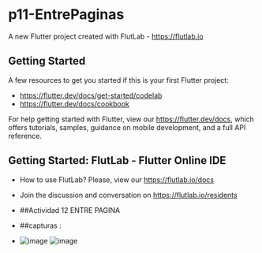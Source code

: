 # p11-EntrePaginas

A new Flutter project created with FlutLab - https://flutlab.io

## Getting Started

A few resources to get you started if this is your first Flutter project:

- https://flutter.dev/docs/get-started/codelab
- https://flutter.dev/docs/cookbook

For help getting started with Flutter, view our
https://flutter.dev/docs, which offers tutorials,
samples, guidance on mobile development, and a full API reference.

## Getting Started: FlutLab - Flutter Online IDE

- How to use FlutLab? Please, view our https://flutlab.io/docs
- Join the discussion and conversation on https://flutlab.io/residents

- ##Actividad 12 ENTRE PAGINA

- ##capturas :

- 
  ![image](https://github.com/SanchezB128/p12-EntrePaginas/assets/143743573/8c92dfe0-4f38-4401-a98e-97ea64f0efcd)
  ![image](https://github.com/SanchezB128/p12-EntrePaginas/assets/143743573/34e7b996-93ec-4308-96b5-a97c96010673)


